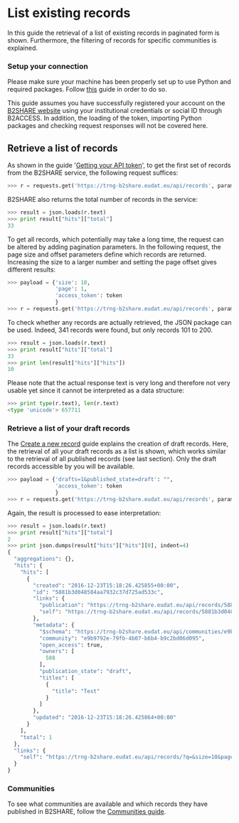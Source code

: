 # List existing records
In this guide the retrieval of a list of existing records in paginated form is shown. Furthermore, the filtering of records for specific communities is explained.

### Setup your connection
Please make sure your machine has been properly set up to use Python and required packages. Follow [this](A_Setup_and_install.md) guide in order to do so.

This guide assumes you have successfully registered your account on the [B2SHARE website](https://trng-b2share.eudat.eu) using your institutional credentials or social ID through B2ACCESS. In addition, the loading of the token, importing Python packages and checking request responses will not be covered here.

## Retrieve a list of records
As shown in the guide '[Getting your API token](00_Getting_your_API_token.md)', to get the first set of records from the B2SHARE service, the following request suffices:

```python
>>> r = requests.get('https://trng-b2share.eudat.eu/api/records', params={'access_token': token}, verify=False)
```

B2SHARE also returns the total number of records in the service:

```python
>>> result = json.loads(r.text)
>>> print result["hits"]["total"]
33
```

To get all records, which potentially may take a long time, the request can be altered by adding pagination parameters. In the following request, the page size and offset parameters define which records are returned. Increasing the size to a larger number and setting the page offset gives different results:

```python
>>> payload = {'size': 10,
               'page': 1,
               'access_token': token
               }
>>> r = requests.get('https://trng-b2share.eudat.eu/api/records', params=payload, verify=False)
```

To check whether any records are actually retrieved, the JSON package can be used. Indeed, 341 records were found, but only records 101 to 200.

```python
>>> result = json.loads(r.text)
>>> print result["hits"]["total"]
33
>>> print len(result["hits"]["hits"])
10
```

Please note that the actual response text is very long and therefore not very usable yet since it cannot be interpreted as a data structure:

```python
>>> print type(r.text), len(r.text)
<type 'unicode'> 657711
```

### Retrieve a list of your draft records
The [Create a new record](05_Create_new_record.md) guide explains the creation of draft records. Here, the retrieval of all your draft records as a list is shown, which works similar to the retrieval of all published records (see last section). Only the draft records accessible by you will be available.

```python
>>> payload = {'drafts=1&published_state=draft': "",
               'access_token': token
               }
>>> r = requests.get('https://trng-b2share.eudat.eu/api/records', params=payload, verify=False)
```

Again, the result is processed to ease interpretation:
```python
>>> result = json.loads(r.text)
>>> print result["hits"]["total"]
2
>>> print json.dumps(result["hits"]["hits"][0], indent=4)
{
  "aggregations": {},
  "hits": {
    "hits": [
      {
        "created": "2016-12-23T15:18:26.425855+00:00",
        "id": "5881b3d048584aa7932c37d725ad533c",
        "links": {
          "publication": "https://trng-b2share.eudat.eu/api/records/5881b3d048584aa7932c37d725ad533c",
          "self": "https://trng-b2share.eudat.eu/api/records/5881b3d048584aa7932c37d725ad533c/draft"
        },
        "metadata": {
          "$schema": "https://trng-b2share.eudat.eu/api/communities/e9b9792e-79fb-4b07-b6b4-b9c2bd06d095/schemas/0#/draft_json_schema",
          "community": "e9b9792e-79fb-4b07-b6b4-b9c2bd06d095",
          "open_access": true,
          "owners": [
            588
          ],
          "publication_state": "draft",
          "titles": [
            {
              "title": "Test"
            }
          ]
        },
        "updated": "2016-12-23T15:18:26.425864+00:00"
      }
    ],
    "total": 1
  },
  "links": {
    "self": "https://trng-b2share.eudat.eu/api/records/?q=&size=10&page=1"
  }
}
```

### Communities

To see what communities are available and which records they have published in B2SHARE, follow the [Communities guide](03_Communities.md).